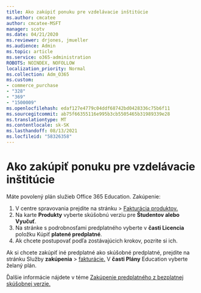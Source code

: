 ```yaml
---
title: Ako zakúpiť ponuku pre vzdelávacie inštitúcie
ms.author: cmcatee
author: cmcatee-MSFT
manager: scotv
ms.date: 04/21/2020
ms.reviewer: drjones, jmueller
ms.audience: Admin
ms.topic: article
ms.service: o365-administration
ROBOTS: NOINDEX, NOFOLLOW
localization_priority: Normal
ms.collection: Adm_O365
ms.custom:
- commerce_purchase
- "328"
- "369"
- "1500009"
ms.openlocfilehash: edaf127e4779c04ddf68742bd0428336c75b6f11
ms.sourcegitcommit: ab75f66355116e995b3cb5505465b31989339e28
ms.translationtype: MT
ms.contentlocale: sk-SK
ms.lasthandoff: 08/13/2021
ms.locfileid: "58326358"
---
```

# <a name="how-to-purchase-an-education-offer"></a>Ako zakúpiť ponuku pre vzdelávacie inštitúcie

Máte povolený plán služieb Office 365 Education. Zakúpenie:
  
1. V centre spravovania prejdite  na stránku \> [Fakturácia produktov.](https://go.microsoft.com/fwlink/p/?linkid=842054)
2. Na karte **Produkty** vyberte skúšobnú verziu pre **Študentov alebo Vyučuť**.
3. Na stránke s podrobnosťami predplatného vyberte v **časti Licencia** položku Kúpiť **platené predplatné**.
4. Ak chcete postupovať podľa zostávajúcich krokov, pozrite si ich.

Ak si chcete zakúpiť iné predplatné ako skúšobné predplatné, prejdite na stránku Služby **zakúpenia** \> [fakturácie.](https://go.microsoft.com/fwlink/p/?linkid=868433) V **časti Plány** Education vyberte želaný plán.

Ďalšie informácie nájdete v téme [Zakúpenie predplatného z bezplatnej skúšobnej verzie.](https://docs.microsoft.com/microsoft-365/commerce/try-or-buy-microsoft-365#buy-a-subscription-from-your-free-trial)